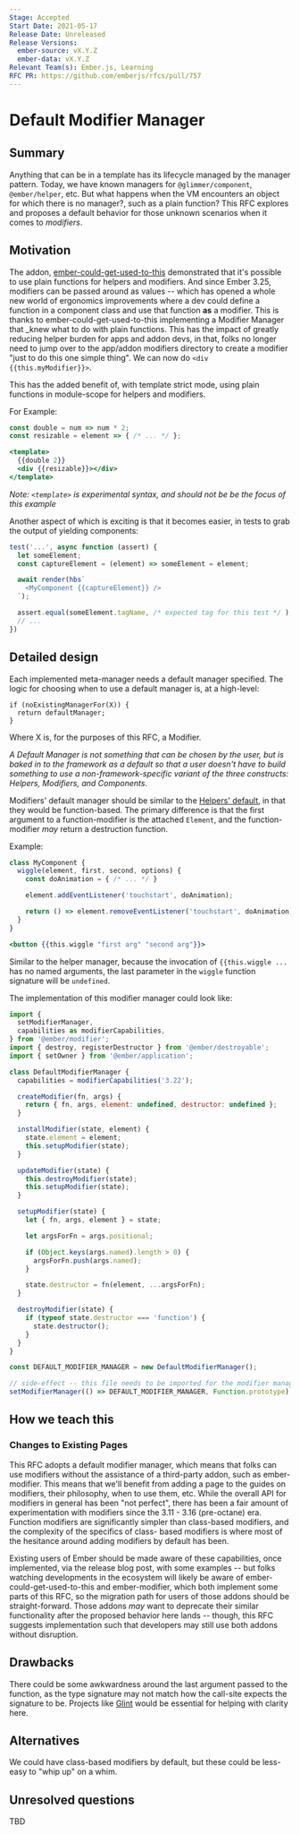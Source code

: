 ```yaml
---
Stage: Accepted
Start Date: 2021-05-17
Release Date: Unreleased
Release Versions:
  ember-source: vX.Y.Z
  ember-data: vX.Y.Z
Relevant Team(s): Ember.js, Learning
RFC PR: https://github.com/emberjs/rfcs/pull/757
---
```


# Default Modifier Manager

## Summary

Anything that can be in a template has its lifecycle managed by the manager pattern.
Today, we have known managers for `@glimmer/component`, `@ember/helper`, etc.
But what happens when the VM encounters an object for which there is no manager?,
such as a plain function? This RFC explores and proposes a default behavior for
those unknown scenarios when it comes to _modifiers_.

## Motivation

The addon, [ember-could-get-used-to-this](https://github.com/pzuraq/ember-could-get-used-to-this)
demonstrated that it's possible to use plain functions for helpers and modifiers.
And since Ember 3.25, modifiers can be passed around as values -- which has opened
a whole new world of ergonomics improvements where a dev could define a function in a
component class and use that function **as** a modifier. This is thanks to
ember-could-get-used-to-this implementing a Modifier Manager that _knew what to do with plain functions.
This has the impact of greatly reducing helper burden for apps and addon devs, in that,
folks no longer need to jump over to the app/addon modifiers directory to create a modifier
"just to do this one simple thing". We can now do `<div {{this.myModifier}}>`.

This has the added benefit of, with template strict mode, using plain functions in module-scope
for helpers and modifiers.

For Example:

<!--
  If you're reading this RFC non-rendered, ignore the "jsx" language tag.
  "jsx" is incorrect, and isn't perfect, but "gjs" syntax highlighting
  hasn't been added to GitHub's highlighting yet.
-->

```jsx
const double = num => num * 2;
const resizable = element => { /* ... */ };

<template>
  {{double 2}}
  <div {{resizable}}></div>
</template>
```
_Note: `<template>` is experimental syntax, and should not be be the focus of this example_

Another aspect of which is exciting is that it becomes easier, in tests to grab
the output of yielding components:

```jsx
test('...', async function (assert) {
  let someElement;
  const captureElement = (element) => someElement = element;

  await render(hbs`
    <MyComponent {{captureElement}} />
  `);

  assert.equal(someElement.tagName, /* expected tag for this test */ );
  // ...
})
```

## Detailed design

Each implemented meta-manager needs a default manager specified. The logic for choosing when to use
a default manager is, at a high-level:

```
if (noExistingManagerFor(X)) {
  return defaultManager;
}
```
Where X is, for the purposes of this RFC, a Modifier.

_A Default Manager is not something that can be chosen by the user, but is baked in to the framework
as a default so that a user doesn't have to build something to use a non-framework-specific variant
of the three constructs: Helpers, Modifiers, and Components._

Modifiers' default manager should be similar to the
[Helpers' default](https://github.com/emberjs/rfcs/pull/756), in that they would be function-based.
The primary difference is that the first argument to a function-modifier is the attached `Element`,
and the function-modifier _may_ return a destruction function.

Example:
```js
class MyComponent {
  wiggle(element, first, second, options) {
    const doAnimation = { /* ... */ }

    element.addEventListener('touchstart', doAnimation);

    return () => element.removeEventListener('touchstart', doAnimation);
  }
}
```
```hbs
<button {{this.wiggle "first arg" "second arg"}}>
```
Similar to the helper manager, because the invocation of `{{this.wiggle ...` has no named arguments,
the last parameter in the `wiggle` function signature will be `undefined`.

The implementation of this modifier manager could look like:

```js
import {
  setModifierManager,
  capabilities as modifierCapabilities,
} from '@ember/modifier';
import { destroy, registerDestructor } from '@ember/destroyable';
import { setOwner } from '@ember/application';

class DefaultModifierManager {
  capabilities = modifierCapabilities('3.22');

  createModifier(fn, args) {
    return { fn, args, element: undefined, destructor: undefined };
  }

  installModifier(state, element) {
    state.element = element;
    this.setupModifier(state);
  }

  updateModifier(state) {
    this.destroyModifier(state);
    this.setupModifier(state);
  }

  setupModifier(state) {
    let { fn, args, element } = state;

    let argsForFn = args.positional;

    if (Object.keys(args.named).length > 0) {
      argsForFn.push(args.named);
    }

    state.destructor = fn(element, ...argsForFn);
  }

  destroyModifier(state) {
    if (typeof state.destructor === 'function') {
      state.destructor();
    }
  }
}

const DEFAULT_MODIFIER_MANAGER = new DefaultModifierManager();

// side-effect -- this file needs to be imported for the modifier manager to be installed
setModifierManager(() => DEFAULT_MODIFIER_MANAGER, Function.prototype);
```

## How we teach this

### Changes to Existing Pages

This RFC adopts a default modifier manager, which means that folks can use modifiers without
the assistance of a third-party addon, such as ember-modifier. This means that we'll benefit from
adding a page to the guides on modifiers, their philosophy, when to use them, etc. While the
overall API for modifiers in general has been "not perfect", there has been a fair amount of
experimentation with modifiers since the 3.11 - 3.16 (pre-octane) era. Function modifiers are
significantly simpler than class-based modifiers, and the complexity of the specifics of class-
based modifiers is where most of the hesitance around adding modifiers by default has been.

Existing users of Ember should be made aware of these capabilities, once implemented, via
the release blog post, with some examples -- but folks watching developments in the ecosystem
will likely be aware of ember-could-get-used-to-this and ember-modifier, which both implement
some parts of this RFC, so the migration path for users of those addons should be straight-forward.
Those addons _may_ want to deprecate their similar functionality after the proposed behavior here
lands -- though, this RFC suggests implementation such that developers may still use both
addons without disruption.


## Drawbacks


There could be some awkwardness around the last argument
passed to the function, as the type signature may not match how the call-site expects
the signature to be. Projects like [Glint](https://github.com/typed-ember/glint#readme)
would be essential for helping with clarity here.

## Alternatives

We could have class-based modifiers by default, but these could be less-easy to "whip up" on a whim.

## Unresolved questions

TBD
